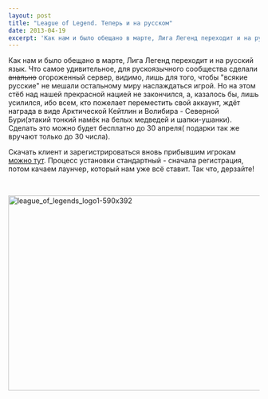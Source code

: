 ```yaml
---
layout: post
title: "League of Legend. Теперь и на русском"
date: 2013-04-19
excerpt: 'Как нам и было обещано в марте, Лига Легенд переходит и на русский язык. Что самое удивительное, для рускоязычного сообщества сделали анально огороженный сервер, видимо, лишь для того...'
---
```


Как нам и было обещано в марте, Лига Легенд переходит и на русский язык. Что самое удивительное, для рускоязычного сообщества сделали <del>анально</del> огороженный сервер, видимо, лишь для того, чтобы "всякие русские" не мешали остальному миру наслаждаться игрой. Но на этом стёб над нашей прекрасной нацией не закончился, а, казалось бы, лишь усилился, ибо всем, кто пожелает переместить свой аккаунт, ждёт награда в виде Арктической Кейтлин и Волибира - Северной Бури(этакий тонкий намёк на белых медведей и шапки-ушанки). Сделать это можно будет бесплатно до 30 апреля( подарки так же вручают только до 30 числа).

Скачать клиент и зарегистрироваться вновь прибывшим игрокам <a href="http://ru.leagueoflegends.com/board/showthread.php?t=388">можно тут</a>. Процесс установки стандартный - сначала регистрация, потом качаем лаунчер, который нам уже всё ставит. Так что, дерзайте!

&nbsp;

<a href="http://gamersoul.ru/wp-content/uploads/2013/02/league_of_legends_logo1-590x392.jpg"><img class="size-full wp-image-1380 aligncenter" alt="league_of_legends_logo1-590x392" src="http://gamersoul.ru/wp-content/uploads/2013/02/league_of_legends_logo1-590x392.jpg" width="590" height="392" /></a>